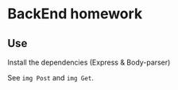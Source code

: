 # BackEnd homework

## Use

Install the dependencies (Express & Body-parser)

See `img Post` and `img Get`.
